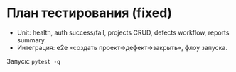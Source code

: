 # План тестирования (fixed)
- Unit: health, auth success/fail, projects CRUD, defects workflow, reports summary.
- Интеграция: e2e «создать проект→дефект→закрыть», флоу запуска.

Запуск: `pytest -q`
